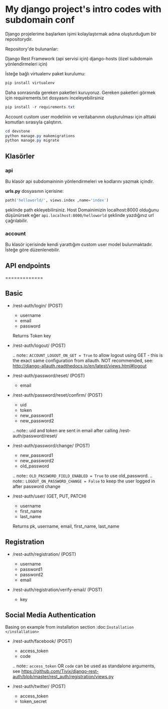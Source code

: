 # My django project's intro codes with subdomain conf
Django projelerime başlarken işimi kolaylaştırmak adına oluşturduğum bir repositorydir.

Repository'de bulunanlar:

Django Rest Framework (api servisi için)
django-hosts (özel subdomain yönlendirmeleri için)



İsteğe bağlı virtualenv paket kurulumu: 

```powershell
pip install virtualenv
```

Daha sonrasında gereken paketleri kuruyoruz. Gereken paketleri görmek için requirements.txt dosyasını inceleyebilirsiniz

```powershell
pip install -r requirements.txt
```


Account custom user modelinin ve veritabanının oluşturulması için alttaki komutları sırasıyla çalıştırın.
```powershell
cd devstone
python manage.py makemigrations
python manage.py migrate
```


## Klasörler

### api 

Bu klasör api subdomaininin yönlendirmeleri ve kodlarını yazmak içindir.

**urls.py** dosyasının içerisine: 
```python
path('helloworld/', views.index ,name='index')
```
şeklinde path ekleyebilirsiniz. Host Domainimizin localhost:8000 olduğunu düşünürsek eğer `api.localhost:8000/helloworld` şeklinde yazdığınız url çağrılabilir. 

### account 

Bu klasör içerisinde kendi yarattığım custom user model bulunmaktadır. İsteğe göre düzenlenebilir.


## API endpoints
=============

Basic
-----

- /rest-auth/login/ (POST)

    - username
    - email
    - password

    Returns Token key

- /rest-auth/logout/ (POST)

    .. note:: ``ACCOUNT_LOGOUT_ON_GET = True`` to allow logout using GET - this is the exact same configuration from allauth. NOT recommended, see: http://django-allauth.readthedocs.io/en/latest/views.html#logout

- /rest-auth/password/reset/ (POST)

    - email

- /rest-auth/password/reset/confirm/ (POST)

    - uid
    - token
    - new_password1
    - new_password2

    .. note:: uid and token are sent in email after calling /rest-auth/password/reset/

- /rest-auth/password/change/ (POST)

    - new_password1
    - new_password2
    - old_password

    .. note:: ``OLD_PASSWORD_FIELD_ENABLED = True`` to use old_password.
    .. note:: ``LOGOUT_ON_PASSWORD_CHANGE = False`` to keep the user logged in after password change

- /rest-auth/user/ (GET, PUT, PATCH)

    - username
    - first_name
    - last_name

    Returns pk, username, email, first_name, last_name


Registration
------------

- /rest-auth/registration/ (POST)

    - username
    - password1
    - password2
    - email

- /rest-auth/registration/verify-email/ (POST)

    - key


Social Media Authentication
---------------------------

Basing on example from installation section :doc:`Installation </installation>`

- /rest-auth/facebook/ (POST)

    - access_token
    - code

    .. note:: ``access_token`` OR ``code`` can be used as standalone arguments, see https://github.com/Tivix/django-rest-auth/blob/master/rest_auth/registration/views.py

- /rest-auth/twitter/ (POST)

    - access_token
    - token_secret